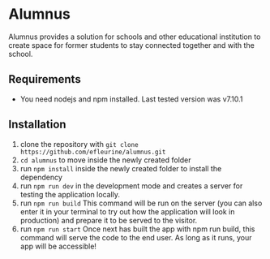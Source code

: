 # Alumnus

Alumnus provides a solution for schools and other educational institution to create space for former students to stay connected together and with the school.

## Requirements
* You need nodejs and npm installed. Last tested version was v7.10.1


## Installation

1. clone the repository with `git clone https://github.com/efleurine/alumnus.git`
1. `cd alumnus` to move inside the newly created folder
1. run `npm install` inside the newly created folder to install the dependency
1. run `npm run dev` in the development mode and creates a server for testing the application locally.
1. run `npm run build` This command will be run on the server (you can also enter it in your terminal to try out how the application will look in production) and prepare it to be served to the visitor.
1. run `npm run start`  Once next has built the app with npm run build, this command will serve the code to the end user. As long as it runs, your app will be accessible!




